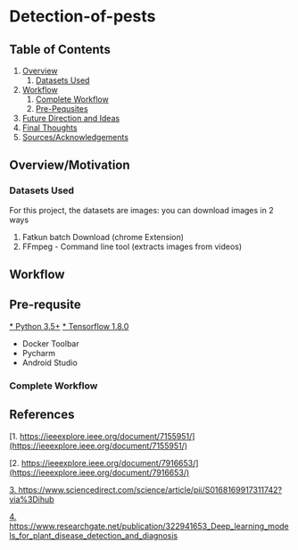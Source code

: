 # Detection-of-pests

## Table of Contents
1. [Overview](#overview)
    1. [Datasets Used](#dataset)
2. [Workflow](#workflow)
    1. [Complete Workflow](#complete)
    2. [Pre-Pequsites](#prerequsite)
3. [Future Direction and Ideas](#future)
4. [Final Thoughts](#thoughts) 
5. [Sources/Acknowledgements](#sources)

## <a id="overview"> Overview/Motivation
    

### <a id="dataset"> Datasets Used

For this project, the datasets are images: you can download images in 2 ways 
1. Fatkun batch Download (chrome Extension)
2. FFmpeg - Command line tool (extracts images from videos)


## <a id="workflow"> Workflow
    
    
## <a id="prerequsite"> Pre-requsite
[* Python 3.5+](https://www.python.org/downloads/)
[* Tensorflow 1.8.0](https://www.tensorflow.org/install/)
* Docker Toolbar
* Pycharm
* Android Studio
    
    
### <a id="complete"> Complete Workflow
    

## References

[1. https://ieeexplore.ieee.org/document/7155951/](https://ieeexplore.ieee.org/document/7155951/)

[2. https://ieeexplore.ieee.org/document/7916653/](https://ieeexplore.ieee.org/document/7916653/)

[3. https://www.sciencedirect.com/science/article/pii/S0168169917311742?via%3Dihub
](https://www.sciencedirect.com/science/article/pii/S0168169917311742?via%3Dihub)

[4. https://www.researchgate.net/publication/322941653_Deep_learning_models_for_plant_disease_detection_and_diagnosis
](https://www.researchgate.net/publication/322941653_Deep_learning_models_for_plant_disease_detection_and_diagnosis)
